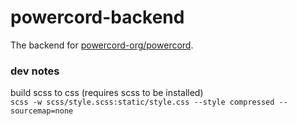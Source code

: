 # powercord-backend
The backend for [powercord-org/powercord](https://github.com/powercord-org/powercord).

### dev notes
build scss to css (requires scss to be installed)<br>
`scss -w scss/style.scss:static/style.css --style compressed --sourcemap=none`
